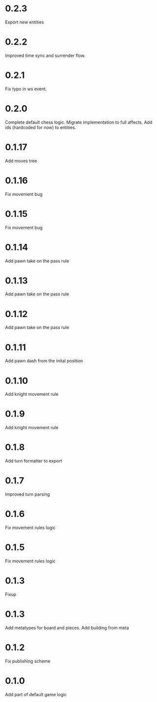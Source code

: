 # 0.2.3

Export new entities

# 0.2.2

Improved time sync and surrender flow.

# 0.2.1

Fix typo in ws event.

# 0.2.0

Complete default chess logic.
Migrate implementation to full affects.
Add ids (hardcoded for now) to entities.

# 0.1.17

Add moves tree

# 0.1.16

Fix movement bug

# 0.1.15

Fix movement bug

# 0.1.14

Add pawn take on the pass rule

# 0.1.13

Add pawn take on the pass rule

# 0.1.12

Add pawn take on the pass rule

# 0.1.11

Add pawn dash from the inital position

# 0.1.10

Add knight movement rule

# 0.1.9

Add knight movement rule

# 0.1.8

Add turn formatter to export

# 0.1.7

Improved turn parsing

# 0.1.6

Fix movement rules logic

# 0.1.5

Fix movement rules logic

# 0.1.3

Fixup

# 0.1.3

Add metatypes for board and pieces.
Add building from meta

# 0.1.2

Fix publishing scheme

# 0.1.0

Add part of default game logic
